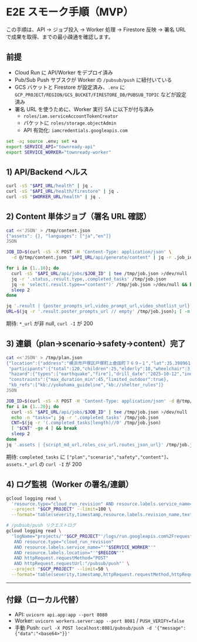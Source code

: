 # E2E スモーク手順（MVP）

この手順は、API → ジョブ投入 → Worker 処理 → Firestore 反映 → 署名 URL で成果を取得、までの最小疎通を確認します。

## 前提

- Cloud Run に API/Worker をデプロイ済み
- Pub/Sub Push サブスクが Worker の `/pubsub/push` に紐付いている
- GCS バケットと Firestore が設定済み、`.env` に `GCP_PROJECT/REGION/GCS_BUCKET/FIRESTORE_DB/PUBSUB_TOPIC` などが設定済み
- 署名 URL を使うために、Worker 実行 SA に以下が付与済み
  - `roles/iam.serviceAccountTokenCreator`
  - バケットに `roles/storage.objectAdmin`
  - API 有効化: `iamcredentials.googleapis.com`

```bash
set -a; source .env; set +a
export SERVICE_API="townready-api"
export SERVICE_WORKER="townready-worker"
```

## 1) API/Backend ヘルス

```bash
curl -sS "$API_URL/health" | jq .
curl -sS "$API_URL/health/firestore" | jq .
curl -sS "$WORKER_URL/health" | jq .
```

## 2) Content 単体ジョブ（署名 URL 確認）

```bash
cat <<'JSON' > /tmp/content.json
{"assets": {}, "languages": ["ja","en"]}
JSON

JOB_ID=$(curl -sS -X POST -H 'Content-Type: application/json' \
  -d @/tmp/content.json "$API_URL/api/generate/content" | jq -r .job_id); echo "$JOB_ID"

for i in {1..10}; do
  curl -sS "$API_URL/api/jobs/$JOB_ID" | tee /tmp/job.json >/dev/null
  jq -r '.status,.result.type,.completed_tasks' /tmp/job.json
  jq -e 'select(.result.type=="content")' /tmp/job.json >/dev/null && break
  sleep 2
done

jq '.result | {poster_prompts_url,video_prompt_url,video_shotlist_url}' /tmp/job.json
URL=$(jq -r '.result.poster_prompts_url // empty' /tmp/job.json); [ -n "$URL" ] && curl -sI "$URL"
```

期待: `*_url` が非 null, `curl -I` が 200

## 3) 連鎖（plan→scenario→safety→content）完了

```bash
cat <<'JSON' > /tmp/plan.json
{"location":{"address":"横浜市戸塚区戸塚町上倉田町７６９−１","lat":35.398961,"lng":139.537466},
 "participants":{"total":120,"children":25,"elderly":18,"wheelchair":3,"languages":["ja","en"]},
 "hazard":{"types":["earthquake","fire"],"drill_date":"2025-10-12","indoor":true,"nighttime":false},
 "constraints":{"max_duration_min":45,"limited_outdoor":true},
 "kb_refs":["kb://yokohama_guideline","kb://shelter_rules"]}
JSON

JOB_ID=$(curl -sS -X POST -H 'Content-Type: application/json' -d @/tmp/plan.json "$API_URL/api/generate/plan" | jq -r .job_id)
for i in {1..20}; do
  curl -sS "$API_URL/api/jobs/$JOB_ID" | tee /tmp/job.json >/dev/null
  echo -n "tasks="; jq -r '.completed_tasks' /tmp/job.json
  CNT=$(jq -r '(.completed_tasks|length)//0' /tmp/job.json)
  [ "$CNT" -ge 4 ] && break
  sleep 2
done
jq '.assets | {script_md_url,roles_csv_url,routes_json_url}' /tmp/job.json
```

期待: `completed_tasks` に `["plan","scenario","safety","content"]`、`assets.*_url` の `curl -I` が 200

## 4) ログ監視（Worker の署名/連鎖）

```bash
gcloud logging read \
  'resource.type="cloud_run_revision" AND resource.labels.service_name="'"$SERVICE_WORKER"'" AND resource.labels.location="'"$REGION"'"' \
  --project "$GCP_PROJECT" --limit=100 \
  --format='table(severity,timestamp,resource.labels.revision_name,textPayload,jsonPayload.message)'

# /pubsub/push リクエストログ
gcloud logging read \
  'logName="projects/'"$GCP_PROJECT"'/logs/run.googleapis.com%2Frequests"
   AND resource.type="cloud_run_revision"
   AND resource.labels.service_name="'"$SERVICE_WORKER"'"
   AND resource.labels.location="'"$REGION"'"
   AND httpRequest.requestMethod="POST"
   AND httpRequest.requestUrl:"/pubsub/push"' \
  --project "$GCP_PROJECT" --limit=50 \
  --format='table(severity,timestamp,httpRequest.requestMethod,httpRequest.status,httpRequest.requestUrl,resource.labels.revision_name)'
```

---

## 付録（ローカル代替）

- API: `uvicorn api.app:app --port 8080`
- Worker: `uvicorn workers.server:app --port 8081` / `PUSH_VERIFY=false`
- 手動 Push: `curl -X POST localhost:8081/pubsub/push -d '{"message":{"data":"<base64>"}}'`
